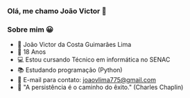 ### Olá, me chamo João Victor 👋

### Sobre mim 😀

- 🧑 João Victor da Costa Guimarães Lima
- 📅 18 Anos 
- 💻 Estou cursando Técnico em informática no SENAC
- 📚 Estudando programação (Python)
- 📧 E-mail para contato: joaovlima775@gmail.com
- 📍 "A persistência é o caminho do êxito."
 (Charles Chaplin)
